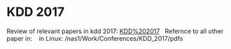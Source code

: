 # KDD 2017
Review of relevant papers in kdd 2017:
[KDD%202017](/attachments/8388613/8388612.pptx)
 
Refernce to all other paper in:
  
in Linux:
/nas1/Work/Conferences/KDD_2017/pdfs
